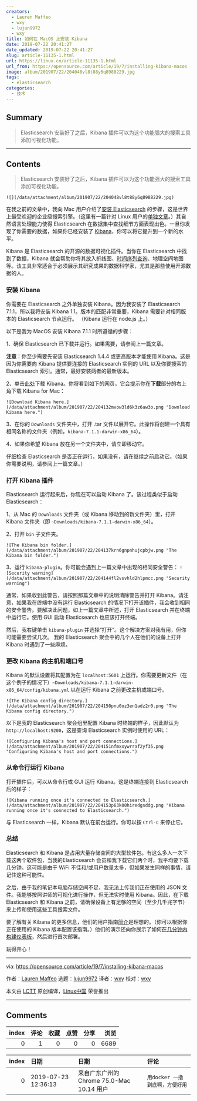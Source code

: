 ```yaml
---
creators:
  - Lauren Maffeo
  - wxy
  - lujun9972
  - wxy
title: 如何在 MacOS 上安装 Kibana
date: 2019-07-22 20:41:27
date_updated: 2019-07-22 20:41:27
slug: article-11135-1.html
url: https://linux.cn/article-11135-1.html
url_from: https://opensource.com/article/19/7/installing-kibana-macos
image: album/201907/22/204048vl8t88y6q8988229.jpg
tags:
  - elasticsearch
categories:
  - 技术
---
```


## Summary

> Elasticsearch 安装好了之后，Kibana 插件可以为这个功能强大的搜索工具添加可视化功能。

***

<!-- more -->

## Contents

> 
> Elasticsearch 安装好了之后，Kibana 插件可以为这个功能强大的搜索工具添加可视化功能。
> 
> 
> 

`![](/data/attachment/album/201907/22/204048vl8t88y6q8988229.jpg)`

在我之前的文章中，我向 Mac 用户介绍了[安装 Elasticsearch](https://linux.cn/article-11125-1.html) 的步骤，这是世界上最受欢迎的企业级搜索引擎。（这里有一篇针对 Linux 用户的[单独文章](https://opensource.com/article/19/7/installing-elasticsearch-and-kibana-linux)。）其自然语言处理能力使得 Elasticsearch 在数据集中查找细节方面表现出色。一旦你发现了你需要的数据，如果你已经安装了 [Kibana](https://www.elastic.co/products/kibana)，你可以将它提升到一个新的水平。

Kibana 是 Elasticsearch 的开源的数据可视化插件。当你在 Elasticsearch 中找到了数据，Kibana 就会帮助你将其放入折线图、[时间序列查询](https://en.wikipedia.org/wiki/Time_series)、地理空间地图等。该工具非常适合于必须展示其研究成果的数据科学家，尤其是那些使用开源数据的人。

### 安装 Kibana

你需要在 Elasticsearch 之外单独安装 Kibana。因为我安装了 Elasticsearch 7.1.1，所以我将安装 Kibana 1.1。版本的匹配非常重要，Kibana 需要针对相同版本的 Elasticsearch 节点运行。 （Kibana 运行在 node.js 上。）

以下是我为 MacOS 安装 Kibana 7.1.1 时所遵循的步骤：

1、确保 Elasticsearch 已下载并运行。如果需要，请参阅上一篇文章。

**注意**：你至少需要先安装 Elasticsearch 1.4.4 或更高版本才能使用 Kibana。这是因为你需要向 Kibana 提供要连接的 Elasticsearch 实例的 URL 以及你要搜索的 Elasticsearch 索引。通常，最好安装两者的最新版本。

2、单击[此处](https://www.elastic.co/downloads/kibana)下载 Kibana。你将看到如下的网页，它会提示你在**下载**部分的右上角下载 Kibana for Mac：

`![Download Kibana here.](/data/attachment/album/201907/22/204132mvow3ld6k3z6aw3o.png "Download Kibana here.")`

3、在你的 `Downloads` 文件夹中，打开 .tar 文件以展开它。此操作将创建一个具有相同名称的文件夹（例如，`kibana-7.1.1-darwin-x86_64`）。

4、如果你希望 Kibana 放在另一个文件夹中，请立即移动它。

仔细检查 Elasticsearch 是否正在运行，如果没有，请在继续之前启动它。（如果你需要说明，请参阅上一篇文章。）

### 打开 Kibana 插件

Elasticsearch 运行起来后，你现在可以启动 Kibana 了。该过程类似于启动 Elasticsearch：

1、从 Mac 的 `Downloads` 文件夹（或 Kibana 移动到的新文件夹）里，打开 Kibana 文件夹（即 `~Downloads/kibana-7.1.1-darwin-x86_64`）。

2、打开 `bin` 子文件夹。

`![The Kibana bin folder.](/data/attachment/album/201907/22/204137krn6gnpnhujcpbjw.png "The Kibana bin folder.")`

3、运行 `kibana-plugin`。你可能会遇到上一篇文章中出现的相同安全警告： `![Security warning](/data/attachment/album/201907/22/204144fl2vsvhld2hlpmcc.png "Security warning")`

通常，如果收到此警告，请按照那篇文章中的说明清除警告并打开 Kibana。请注意，如果我在终端中没有运行 Elasticsearch 的情况下打开该插件，我会收到相同的安全警告。要解决此问题，如上一篇文章中所述，打开 Elasticsearch 并在终端中运行它。使用 GUI 启动 Elasticsearch 也应该打开终端。

然后，我右键单击 `kibana-plugin` 并选择“打开”。这个解决方案对我有用，但你可能需要尝试几次。 我的 Elasticsearch 聚会中的几个人在他们的设备上打开 Kibana 时遇到了一些麻烦。

### 更改 Kibana 的主机和端口号

Kibana 的默认设置将其配置为在 `localhost:5601` 上运行。你需要更新文件（在这个例子的情况下）`~Downloads/kibana-7.1.1-darwin-x86_64/config/kibana.yml` 以在运行 Kibana 之前更改主机或端口号。

`![The Kibana config directory.](/data/attachment/album/201907/22/204150pnu0oz3en1adz2r0.png "The Kibana config directory.")`

以下是我的 Elasticsearch 聚会组里配置 Kibana 时终端的样子，因此默认为 `http://localhost:9200`，这是查询 Elasticsearch 实例时使用的 URL：

`![Configuring Kibana's host and port connections.](/data/attachment/album/201907/22/204151nfmxxywrraf2yf35.png "Configuring Kibana's host and port connections.")`

### 从命令行运行 Kibana

打开插件后，可以从命令行或 GUI 运行 Kibana。这是终端连接到 Elasticsearch 后的样子：

`![Kibana running once it's connected to Elasticsearch.](/data/attachment/album/201907/22/204153p63k00hiredgsddg.png "Kibana running once it's connected to Elasticsearch.")`

与 Elasticsearch 一样，Kibana 默认在前台运行。你可以按 `Ctrl-C` 来停止它。

### 总结

Elasticsearch 和 Kibana 是占用大量存储空间的大型软件包。有这么多人一次下载这两个软件包，当我的Elasticsearch 会员和我下载它们两个时，我平均要下载几分钟。这可能是由于 WiFi 不佳和/或用户数量太多，但如果发生同样的事情，请记住这种可能性。

之后，由于我的笔记本电脑存储空间不足，我无法上传我们正在使用的 JSON 文件。我能够按照讲师的可视化进行操作，但无法实时使用 Kibana。因此，在下载 Elasticsearch 和 Kibana 之前，请确保设备上有足够的空间（至少几千兆字节）来上传和使用这些工具搜索文件。

要了解有关 Kibana 的更多信息，他们的用户指南[简介](https://www.elastic.co/guide/en/kibana/7.2/introduction.html)是理想的。（你可以根据你正在使用的 Kibana 版本配置该指南。）他们的演示还向你展示了如何[在几分钟内构建仪表板](https://www.elastic.co/webinars/getting-started-kibana?baymax=rtp&elektra=docs&storm=top-video&iesrc=ctr)，然后进行首次部署。

玩得开心！

---

via: <https://opensource.com/article/19/7/installing-kibana-macos>

作者：[Lauren Maffeo](https://opensource.com/users/lmaffeo) 选题：[lujun9972](https://github.com/lujun9972) 译者：[wxy](https://github.com/wxy) 校对：[wxy](https://github.com/wxy)

本文由 [LCTT](https://github.com/LCTT/TranslateProject) 原创编译，[Linux中国](https://linux.cn/) 荣誉推出

***

## Comments


|   index |   评论 |   收藏 |   点赞 |   分享 |   浏览 |
|--------:|-------:|-------:|-------:|-------:|-------:|
|       0 |      1 |      0 |      0 |      0 |   6689 |

|   index | 日期                | 日期                                      | 评论                            |
|--------:|:--------------------|:------------------------------------------|:--------------------------------|
|       0 | 2019-07-23 12:36:13 | 来自广东广州的 Chrome 75.0-Mac 10.14 用户 | `用docker 一撸到底啊，方便好用` |
